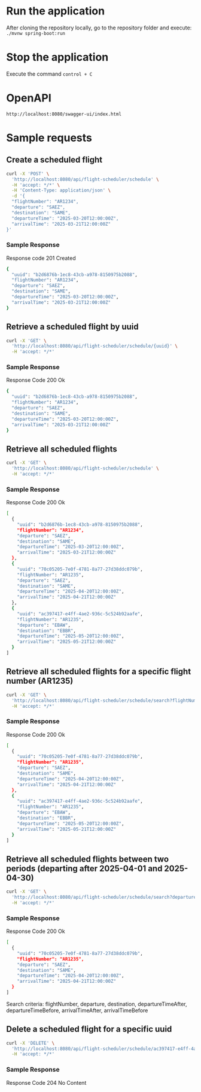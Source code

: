 # Run the application
After cloning the repository locally, go to the repository folder and execute:
```./mvnw spring-boot:run```

# Stop the application
Execute the command ```control + C```


# OpenAPI 
```http://localhost:8080/swagger-ui/index.html```


# Sample requests
## Create a scheduled flight
```bash
curl -X 'POST' \
  'http://localhost:8080/api/flight-scheduler/schedule' \
  -H 'accept: */*' \
  -H 'Content-Type: application/json' \
  -d '{
  "flightNumber": "AR1234",
  "departure": "SAEZ",
  "destination": "SAME",
  "departureTime": "2025-03-20T12:00:00Z",
  "arrivalTime": "2025-03-21T12:00:00Z"
}'
```
### Sample Response
Response code 201 Created
```bash
{
  "uuid": "b2d6876b-1ec8-43cb-a978-8150975b2088",
  "flightNumber": "AR1234",
  "departure": "SAEZ",
  "destination": "SAME",
  "departureTime": "2025-03-20T12:00:00Z",
  "arrivalTime": "2025-03-21T12:00:00Z"
}
```

## Retrieve a scheduled flight by uuid
```bash
curl -X 'GET' \
  'http://localhost:8080/api/flight-scheduler/schedule/{uuid}' \
  -H 'accept: */*'
```
### Sample Response
Response Code 200 Ok
```bash
{
  "uuid": "b2d6876b-1ec8-43cb-a978-8150975b2088",
  "flightNumber": "AR1234",
  "departure": "SAEZ",
  "destination": "SAME",
  "departureTime": "2025-03-20T12:00:00Z",
  "arrivalTime": "2025-03-21T12:00:00Z"
}
```

## Retrieve all scheduled flights
```bash
curl -X 'GET' \
  'http://localhost:8080/api/flight-scheduler/schedule' \
  -H 'accept: */*'
```
### Sample Response
Response Code 200 Ok
```bash
[
  {
    "uuid": "b2d6876b-1ec8-43cb-a978-8150975b2088",
    "flightNumber": "AR1234",
    "departure": "SAEZ",
    "destination": "SAME",
    "departureTime": "2025-03-20T12:00:00Z",
    "arrivalTime": "2025-03-21T12:00:00Z"
  },
  {
    "uuid": "70c05205-7e0f-4781-8a77-27d38ddc079b",
    "flightNumber": "AR1235",
    "departure": "SAEZ",
    "destination": "SAME",
    "departureTime": "2025-04-20T12:00:00Z",
    "arrivalTime": "2025-04-21T12:00:00Z"
  },
  {
    "uuid": "ac397417-e4ff-4ae2-936c-5c524b92aafe",
    "flightNumber": "AR1235",
    "departure": "EBAW",
    "destination": "EBBR",
    "departureTime": "2025-05-20T12:00:00Z",
    "arrivalTime": "2025-05-21T12:00:00Z"
  }
]
```
## Retrieve all scheduled flights for a specific flight number (AR1235)
```bash
curl -X 'GET' \
  'http://localhost:8080/api/flight-scheduler/schedule/search?flightNumber=AR1235' \
  -H 'accept: */*'
```
### Sample Response
Response Code 200 Ok
```bash
[
  {
    "uuid": "70c05205-7e0f-4781-8a77-27d38ddc079b",
    "flightNumber": "AR1235",
    "departure": "SAEZ",
    "destination": "SAME",
    "departureTime": "2025-04-20T12:00:00Z",
    "arrivalTime": "2025-04-21T12:00:00Z"
  },
  {
    "uuid": "ac397417-e4ff-4ae2-936c-5c524b92aafe",
    "flightNumber": "AR1235",
    "departure": "EBAW",
    "destination": "EBBR",
    "departureTime": "2025-05-20T12:00:00Z",
    "arrivalTime": "2025-05-21T12:00:00Z"
  }
]
```
## Retrieve all scheduled flights between two periods (departing after 2025-04-01 and 2025-04-30)
```bash
curl -X 'GET' \
  'http://localhost:8080/api/flight-scheduler/schedule/search?departureTimeAfter=2025-04-01T12%3A00%3A00Z&departureTimeBefore=2025-04-30T12%3A00%3A00Z' \
  -H 'accept: */*'
```
### Sample Response
Response Code 200 Ok
```bash
[
  {
    "uuid": "70c05205-7e0f-4781-8a77-27d38ddc079b",
    "flightNumber": "AR1235",
    "departure": "SAEZ",
    "destination": "SAME",
    "departureTime": "2025-04-20T12:00:00Z",
    "arrivalTime": "2025-04-21T12:00:00Z"
  }
]
```
Search criteria: flightNumber, departure, destination, departureTimeAfter, departureTimeBefore, arrivalTimeAfter, arrivalTimeBefore

## Delete a scheduled flight for a specific uuid
```bash
curl -X 'DELETE' \
  'http://localhost:8080/api/flight-scheduler/schedule/ac397417-e4ff-4ae2-936c-5c524b92aafe' \
  -H 'accept: */*'
```
### Sample Response
Response Code 204 No Content

